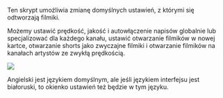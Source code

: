 Ten skrypt umożliwia zmianę domyślnych ustawień, z którymi się odtworzają filmiki.

Możemy ustawić prędkość, jakość i autowłączenie napisów
globalnie lub specjalizować dla każdego kanału, ustawić otwarzanie filmików w nowej kartce,
otwarzanie shorts jako zwyczajne filmiki i
otwarzanie filmików na kanałach artystów ze zwykłą prędkością.

![](@/en/illustration.jpg)

Angielski jest językiem domyślnym, ale jeśli językiem interfejsu jest białoruski,
to okienko ustawień też będzie w tym języku.